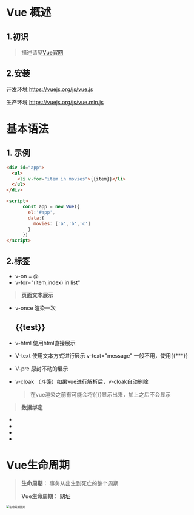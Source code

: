 # Vue 概述

## 1.初识

> 描述请见[Vue官网](https://cn.vuejs.org/v2/guide/)

## 2.安装

开发环境 https://vuejs.org/js/vue.js

生产环境 https://vuejs.org/js/vue.min.js



# 基本语法

## 1. 示例

```html
<div id="app">
  <ul>
  	<li v-for="item in movies">{{item}}</li>
  </ul>
</div>

<script>
      const app = new Vue({
        el:'#app',
        data:{
          movies: ['a','b','c']
        }
      })
</script>
```

## 2.标签
* v-on = @
* v-for="(item,index) in list"

> **页面文本展示**

* v-once 渲染一次 <h2 v-once>{{test}}</h2>

* v-html 使用html直接展示

* V-text 使用文本方式进行展示 v-text="message" 一般不用，使用{{***}}

* V-pre 原封不动的展示

* v-cloak （斗篷）如果vue进行解析后，v-cloak自动删除
  
  > 在vue渲染之前有可能会将{{}}显示出来，加上之后不会显示


> **数据绑定**

* <img v-bind:src=""></img>
* <img :src=""></img>
* <img :class="{class1:true,class2:false}"></img>
* <img :class="[]"></img>

# Vue生命周期

> **生命周期：** 事务从出生到死亡的整个周期
>
> **Vue生命周期：** [网址](https://cn.vuejs.org/v2/api/#beforeCreate)

<img src="https://cn.vuejs.org/images/lifecycle.png?_sw-precache=b3251a15e5779fcfec925b78a149f5c8" alt="生命周期图片" style="zoom:50%;" />